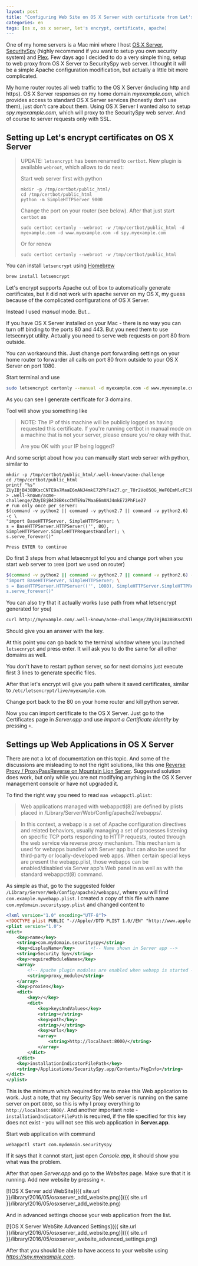 ```yaml
---
layout: post
title: "Configuring Web Site on OS X Server with certificate from Let's encrypt"
categories: en
tags: [os x, os x server, let's encrypt, certificate, apache]
---
```


One of my home servers is a Mac mini where I host
[OS X Server](http://www.apple.com/osx/server/),
[SecuritySpy](http://www.bensoftware.com/securityspy/)
(highly recommend if you want to setup you own security system) and
[Plex](https://plex.tv). Few days ago I decided to do a very simple thing, setup
to web proxy from OS X Server to SecuritySpy web server.
I thought it will be a simple Apache configuration modification,
but actually a little bit more complicated.

My home router routes all web traffic to the OS X Server
(including http and https). OS X Server responses on my home domain *myexample.com*,
which provides access to standard OS X Server services (honestly don't use them), just
don't care about them. Using OS X Server I wanted also to setup *spy.myexample.com*,
which will proxy to the SecuritySpy web server. And of course to server requests
only with SSL.

## Setting up Let's encrypt certificates on OS X Server

> UPDATE: `letsencrypt` has been renamed to `certbot`. New plugin is available
> `webroot`, which allows to do next:
>
> Start web server first with python 
>
> ```
> mkdir -p /tmp/certbot/public_html/
> cd /tmp/certbot/public_html
> python -m SimpleHTTPServer 9000
> ```
> 
> Change the port on your router (see below).
> After that just start `certbot` as
>
> ```
> sudo certbot certonly --webroot -w /tmp/certbot/public_html -d myexample.com -d www.myexample.com -d spy.myexample.com
> ```
>
> Or for renew
>
> ```
> sudo certbot certonly --webroot -w /tmp/certbot/public_html
> ```
>


You can install `letsencrypt` using [Homebrew](http://brew.sh)

```bash
brew install letsencrypt
```

Let's encrypt supports Apache out of box to automatically generate certificates,
but it did not work with apache server on my OS X, my guess because of the
complicated configurations of OS X Server.

Instead I used *manual* mode. But...

If you have OS X Server installed on your Mac - there is no way you can turn off
binding to the ports 80 and 443. But you need them to use letsecnrypt utility.
Actually you need to serve web requests on port 80 from outside.

You can workaround this. Just change port forwarding settings on your home router
to forwarder all calls on port 80 from outside to your OS X Server on port 1080.

Start terminal and use

```bash
sudo letsencrypt certonly --manual -d myexample.com -d www.myexample.com -d spy.myexample.com
```

As you can see I generate certificate for 3 domains.

Tool will show you something like

> NOTE: The IP of this machine will be publicly logged as having
> requested this certificate. If you're running certbot in manual mode
> on a machine that is not your server, please ensure you're okay with
> that.
>
> Are you OK with your IP being logged?

And some script about how you can manually start web server with python, similar to

```text
mkdir -p /tmp/certbot/public_html/.well-known/acme-challenge
cd /tmp/certbot/public_html
printf "%s" ZUyIBjB438BKscCNTE9a7MaaE6mANJ4mkE72PhFie27.gr_T0r2Vo85QG_WeF0EmMlcFC3kddVvTQqdE73IBgJK > .well-known/acme-challenge/ZUyIBjB438BKscCNTE9a7MaaE6mANJ4mkE72PhFie27
# run only once per server:
$(command -v python2 || command -v python2.7 || command -v python2.6) -c \
"import BaseHTTPServer, SimpleHTTPServer; \
s = BaseHTTPServer.HTTPServer(('', 80), SimpleHTTPServer.SimpleHTTPRequestHandler); \
s.serve_forever()"

Press ENTER to continue
```

Do first 3 steps from what letsecnrypt tol you 
and change port when you start web server to `1080` (port we used
on router)

```bash
$(command -v python2 || command -v python2.7 || command -v python2.6) -c \
"import BaseHTTPServer, SimpleHTTPServer; \
s = BaseHTTPServer.HTTPServer(('', 1080), SimpleHTTPServer.SimpleHTTPRequestHandler); \
s.serve_forever()"
```

You can also try that it actually works (use path from what letsencrypt generated for you)

```bash
curl http://myexample.com/.well-known/acme-challenge/ZUyIBjB438BKscCNTE9a7MaaE6mANJ4mkE72PhFie27
```

Should give you an answer with the key.

At this point you can go back to the terminal window where you launched `letsecnrypt`
and press enter. It will ask you to do the same for all other domains as well.

You don't have to restart python server, so for next domains just execute first 3 lines
to generate specific files.

After that let's encrypt will give you path where it saved certificates, similar to 
`/etc/letsencrypt/live/myexample.com`.

Change port back to the 80 on your home router and kill python server.

Now you can import certificate to the OS X Server. Just go to the Certificates page
in *Server.app* and use *Import a Certificate Identity* by pressing `+`.

## Settings up Web Applications in OS X Server

There are not a lot of documentation on this topic. And some of the discussions
are misleading to not the right solutions, like this one
[Reverse Proxy / ProxyPassReverse on Mountain Lion Server](https://discussions.apple.com/message/30085284#30085284).
Suggested solution does work, but only while you are not modifying anything in
the OS X Server management console or have not upgraded it.

To find the right way you need to read `man webappctl.plist`:

> Web applications managed with webappctl(8) are defined by plists placed in /Library/Server/Web/Config/apache2/webapps/.

> In this context, a webapp is a set of Apache configuration directives and related behaviors, usually managing a set of processes listening on specific TCP ports responding to
> HTTP requests, routed through the web service via reverse proxy mechanism. This mechanism is used for webapps bundled with Server app but can also be used for third-party or
> locally-developed web apps.  When certain special keys are present the webapp.plist, those webapps can be enabled/disabled via Server app's Web panel in as well as with the
> standard webappctl(8) command.

As simple as that, go to the suggested folder `/Library/Server/Web/Config/apache2/webapps/`,
where you will find `com.example.mywebapp.plist`. I created a copy of this file
with name `com.mydomain.securityspy.plist` and changed content to

```xml
<?xml version="1.0" encoding="UTF-8"?>
<!DOCTYPE plist PUBLIC "-//Apple//DTD PLIST 1.0//EN" "http://www.apple.com/DTDs/PropertyList-1.0.dtd">
<plist version="1.0">
<dict> 
    <key>name</key>
    <string>com.mydomain.securityspy</string>
    <key>displayName</key>      <!-- Name shown in Server app -->
    <string>Security Spy</string>
    <key>requiredModuleNames</key>
    <array>
        <!-- Apache plugin modules are enabled when webapp is started -->
        <string>proxy_module</string>
    </array>
    <key>proxies</key>
    <dict>
        <key>/</key>
        <dict>
            <key>keysAndValues</key>
            <string></string>
            <key>path</key>
            <string>/</string>
            <key>urls</key>
            <array>
                <string>http://localhost:8000/</string>
            </array>
        </dict>
    </dict>
    <key>installationIndicatorFilePath</key>
    <string>/Applications/SecuritySpy.app/Contents/PkgInfo</string>
</dict>
</plist>
```

This is the minimum which required for me to make this Web application to work.
Just a note, that my Security Spy Web server is running on the same server on port
`8000`, so this is why I proxy everything to `http://localhost:8000/`.
And another important note - `installationIndicatorFilePath` is required, if the file
specified for this key does not exist - you will not see this web application
in **Server.app**.

Start web application with command

```
webappctl start com.mydomain.securityspy
```

If it says that it cannot start, just open *Console.app*, it should show you
what was the problem.

After that open *Server.app* and go to the *Websites* page.  Make sure that it is
running. Add new website by pressing `+`.

[![OS X Server add WebSite]({{ site.url }}/library/2016/05/osxserver_add_website.png)]({{ site.url }}/library/2016/05/osxserver_add_website.png)

And in advanced settings choose your web application from the list.

[![OS X Server WebSite Advanced Settings]({{ site.url }}/library/2016/05/osxserver_add_website.png)]({{ site.url }}/library/2016/05/osxserver_website_advanced_settings.png)

After that you should be able to have access to your website using *https://spy.myexample.com*.
